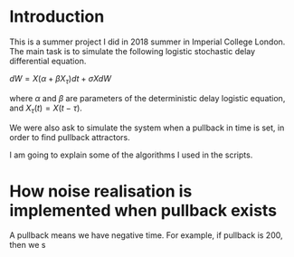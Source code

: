# Introduction  
This is a summer project I did in 2018 summer in Imperial College London. The main task is to simulate the following logistic stochastic delay differential equation. 

$dW=X( \alpha +\beta X_\tau )dt+\sigma X dW$

where $\alpha$ and $\beta$ are parameters of the deterministic delay logistic equation, and $X_\tau(t)=X(t-\tau)$.

We were also ask to simulate the system when a pullback in time is set, in order to find pullback attractors.

I am going to explain some of the algorithms I used in the scripts.

# How noise realisation is implemented when pullback exists

A pullback means we have negative time. For example, if pullback is 200, then we s


<!--stackedit_data:
eyJoaXN0b3J5IjpbNjU2MTQ4NTQzLDEwMjg0MjUxMjYsLTM4Mz
EzODM0NCw2MzY1OTA2MzRdfQ==
-->